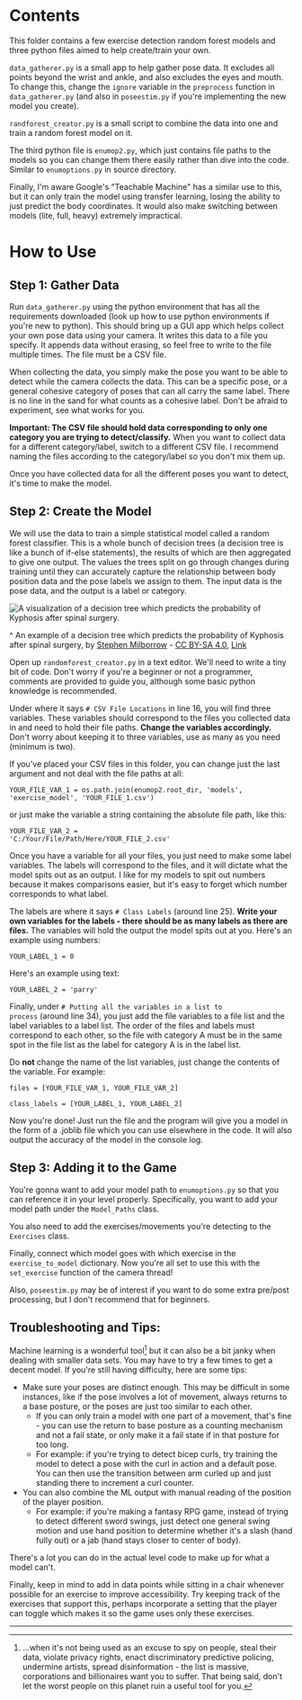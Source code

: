 # Contents

This folder contains a few exercise detection random forest models and three python files aimed to help create/train your own.

<code>data_gatherer.py</code> is a small app to help gather pose data. It excludes all points beyond the wrist and ankle, and also excludes the eyes and mouth. To change this, change the <code>ignore</code> variable in the <code>preprocess</code> function in <code>data_gatherer.py</code> (and also in <code>poseestim.py</code> if you're implementing the new model you create).

<code>randforest_creator.py</code> is a small script to combine the data into one and train a random forest model on it.

The third python file is <code>enumop2.py</code>, which just contains file paths to the models so you can change them there easily rather than dive into the code. Similar to <code>enumoptions.py</code> in source directory.

Finally, I'm aware Google's "Teachable Machine" has a similar use to this, but it can only train the model using transfer learning, losing the ability to just predict the body coordinates. It would also make switching between models (lite, full, heavy) extremely impractical.

# How to Use

## Step 1: Gather Data

Run <code>data_gatherer.py</code> using the python environment that has all the requirements downloaded (look up how to use python environments if you're new to python). This should bring up a GUI app which helps collect your own pose data using your camera. It writes this data to a file you specify. It appends data without erasing, so feel free to write to the file multiple times. The file must be a CSV file.

When collecting the data, you simply make the pose you want to be able to detect while the camera collects the data. This can be a specific pose, or a general cohesive category of poses that can all carry the same label. There is no line in the sand for what counts as a cohesive label. Don't be afraid to experiment, see what works for you.

**Important: The CSV file should hold data corresponding to only one category you are trying to detect/classify.** When you want to collect data for a different category/label, switch to a different CSV file. I recommend naming the files according to the category/label so you don't mix them up.

Once you have collected data for all the different poses you want to detect, it's time to make the model.

## Step 2: Create the Model 

We will use the data to train a simple statistical model called a random forest classifier. This is a whole bunch of decision trees (a decision tree is like a bunch of if-else statements), the results of which are then aggregated to give one output. The values the trees split on go through changes during training until they can accurately capture the relationship between body position data and the pose labels we assign to them. The input data is the pose data, and the output is a label or category.

![A visualization of a decision tree which predicts the probability of Kyphosis after spinal surgery.](https://upload.wikimedia.org/wikipedia/commons/2/25/Cart_tree_kyphosis.png)

^ An example of a decision tree which predicts the probability of Kyphosis after spinal surgery, by <a href="//commons.wikimedia.org/w/index.php?title=User:Stephen_Milborrow&amp;action=edit&amp;redlink=1" class="new" title="User:Stephen Milborrow (page does not exist)">Stephen Milborrow</a> - <a href="https://creativecommons.org/licenses/by-sa/4.0" title="Creative Commons Attribution-Share Alike 4.0">CC BY-SA 4.0</a>, <a href="https://commons.wikimedia.org/w/index.php?curid=68192267">Link</a>

Open up <code>randomforest_creator.py</code> in a text editor. We'll need to write a tiny bit of code. Don't worry if you're a beginner or not a programmer, comments are provided to guide you, although some basic python knowledge is recommended.

Under where it says <code># CSV File Locations</code> in line 16, you will find three variables. These variables should correspond to the files you collected data in and need to hold their file paths. **Change the variables accordingly.** Don't worry about keeping it to three variables, use as many as you need (minimum is two). 

If you've placed your CSV files in this folder, you can change just the last argument and not deal with the file paths at all:

<code>YOUR_FILE_VAR_1 = os.path.join(enumop2.root_dir, 'models', 'exercise_model', 'YOUR_FILE_1.csv')</code>

or just make the variable a string containing the absolute file path, like this:

<code>YOUR_FILE_VAR_2 = 'C:/Your/File/Path/Here/YOUR_FILE_2.csv'</code>

Once you have a variable for all your files, you just need to make some label variables. The labels will correspond to the files, and it will dictate what the model spits out as an output. I like for my models to spit out numbers because it makes comparisons easier, but it's easy to forget which number corresponds to what label.

The labels are where it says <code># Class Labels</code> (around line 25). **Write your own variables for the labels - there should be as many labels as there are files.** The variables will hold the output the model spits out at you. Here's an example using numbers:

<code>YOUR_LABEL_1 = 0</code>

Here's an example using text:

<code>YOUR_LABEL_2 = 'parry'</code>

Finally, under <code># Putting all the variables in a list to process</code> (around line 34), you just add the file variables to a file list and the label variables to a label list. The order of the files and labels must correspond to each other, so the file with category A must be in the same spot in the file list as the label for category A is in the label list. 

Do **not** change the name of the list variables, just change the contents of the variable. For example:

<code>files = [YOUR_FILE_VAR_1, YOUR_FILE_VAR_2]</code>

<code>class_labels = [YOUR_LABEL_1, YOUR_LABEL_2]</code>

Now you're done! Just run the file and the program will give you a model in the form of a .joblib file which you can use elsewhere in the code. It will also output the accuracy of the model in the console log.

## Step 3: Adding it to the Game

You're gonna want to add your model path to <code>enumoptions.py</code> so that you can reference it in your level properly. Specifically, you want to add your model path under the <code>Model_Paths</code> class. 

You also need to add the exercises/movements you're detecting to the <code>Exercises</code> class. 

Finally, connect which model goes with which exercise in the <code>exercise_to_model</code> dictionary. Now you're all set to use this with the <code>set_exercise</code> function of the camera thread!

Also, <code>poseestim.py</code> may be of interest if you want to do some extra pre/post processing, but I don't recommend that for beginners.

## Troubleshooting and Tips:

Machine learning is a wonderful tool[^note] but it can also be a bit janky when dealing with smaller data sets. You may have to try a few times to get a decent model. If you're still having difficulty, here are some tips:

- Make sure your poses are distinct enough. This may be difficult in some instances, like if the pose involves a lot of movement, always returns to a base posture, or the poses are just too similar to each other.
    - If you can only train a model with one part of a movement, that's fine - you can use the return to base posture as a counting mechanism and not a fail state, or only make it a fail state if in that posture for too long.
    - For example: if you're trying to detect bicep curls, try training the model to detect a pose with the curl in action and a default pose. You can then use the transition between arm curled up and just standing there to increment a curl counter.
- You can also combine the ML output with manual reading of the position of the player position.
    - For example: if you're making a fantasy RPG game, instead of trying to detect different sword swings, just detect one general swing motion and use hand position to determine whether it's a slash (hand fully out) or a jab (hand stays closer to center of body).

There's a lot you can do in the actual level code to make up for what a model can't.

Finally, keep in mind to add in data points while sitting in a chair whenever possible for an exercise to improve accessibility. Try keeping track of the exercises that support this, perhaps incorporate a setting that the player can toggle which makes it so the game uses only these exercises.

<hr>

[^note]: ...when it's not being used as an excuse to spy on people, steal their data, violate privacy rights, enact discriminatory predictive policing, undermine artists, spread disinformation - the list is massive, corporations and billionaires want you to suffer. That being said, don't let the worst people on this planet ruin a useful tool for you.